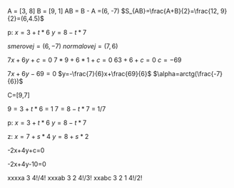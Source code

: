 A = [3, 8]
B = [9, 1]
AB = B - A =(6, -7)
$S_{AB}=\frac{A+B}{2}=\frac{12, 9}{2}=(6,4.5)$

p:
$x = 3 + t*6$
$y = 8-t*7$

$smerovej=(6,-7)$
$normalovej=(7,6)$

$7x+6y+c=0$
$7*9+6*1+c=0$
$63+6+c=0$
$c=-69$

$7x+6y-69=0$
$y=-\frac{7}{6}x+\frac{69}{6}$
$\alpha=arctg(\frac{-7}{6})$

C=[9,7]

$9 = 3 + t*6$ = 1
$7 = 8-t*7$ = 1/7







p:
$x = 3 + t*6$
$y = 8-t*7$

z:
$x = 7 + s*4$
$y = 8+s*2$

-2x+4y+c=0


-2x+4y-10=0


xxxxa 3 4!/4!
xxxab 3 2 4!/3!
xxabc 3 2 1 4!/2!